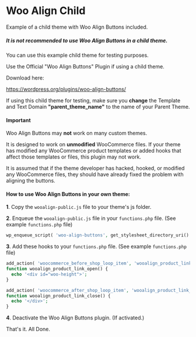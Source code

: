 # Woo Align Child

Example of a child theme with Woo Align Buttons included.

##### It is not recommended to use Woo Align Buttons in a child theme.

You can use this example child theme for testing purposes.

Use the Official "Woo Align Buttons" Plugin if using a child theme.

Download here:

https://wordpress.org/plugins/woo-align-buttons/

If using this child theme for testing, make sure you **change** the Template and Text Domain **"parent_theme_name"** to the name of your Parent Theme.

#### Important

Woo Align Buttons may **not** work on many custom themes.

It is designed to work on **unmodified** WooCommerce files. If your theme has modified any WooCommerce product templates or added hooks that affect those templates or files, this plugin may not work.

It is assumed that if the theme developer has hacked, hooked, or modified any WooCommerce files, they should have already fixed the problem with aligning the buttons.

#### How to use Woo Align Buttons in your own theme:

**1**. Copy the `wooalign-public.js` file to your theme's js folder.

**2**. Enqueue the `wooalign-public.js` file in your `functions.php` file. (See example `functions.php` file)

```php
wp_enqueue_script( 'woo-align-buttons', get_stylesheet_directory_uri() . '/js/wooalign-public.js', array( 'jquery' ), '3.1.1', true );
```

**3**. Add these hooks to your `functions.php` file. (See example `functions.php` file)

```php
add_action( 'woocommerce_before_shop_loop_item', 'wooalign_product_link_open', 8 );
function wooalign_product_link_open() {
  echo '<div id="woo-height">';
}
```

```php
add_action( 'woocommerce_after_shop_loop_item', 'wooalign_product_link_close', 4 );
function wooalign_product_link_close() {
  echo '</div>';
}
```

**4**. Deactivate the Woo Align Buttons plugin. (If activated.)

That's it. All Done.
